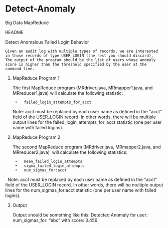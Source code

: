 # Detect-Anomaly
Big Data MapReduce

README

Detect Anomalous Failed Login Behavior

	Given an audit log with multiple types of records, we are interested in those records of type USER_LOGIN (the rest you should discard). 
	The output of the program should be the list of users whose anomaly score is higher than the threshold specified by the user at the command line.

1. MapReduce Program 1

	The first MapReduce program (MRdriver.java, MRmapper1.java, and MRreducer1.java) will calculate the following     	  statistic:
		
		•	failed_login_attempts_for_acct

	Note: acct must be replaced by each user name as defined in the "acct" field of the USER_LOGIN record. In other words, 	       there will be multiple output lines for the failed_login_attempts_for_acct statistic (one per user name with failed 	   logins).

2. MapReduce Program 2

	The second MapReduce program (MRdriver.java, MRmapper2.java, and MRreducer2.java)  will calculate the following 	statistics:
		
		•	mean_failed_login_attempts
		•	sigma_failed_login_attempts
		•	num_sigmas_for:acct
 
	Note: acct must be replaced by each user name as defined in the "acct" field of the USER_LOGIN record. In other words, 	       there will be multiple output lines for the num_sigmas_for:acct statistic (one per user name with failed logins).

3. Output

	Output should be something like this:
	Detected Anomaly for user: num_sigmas_for: “abc”  with score: 3.456


